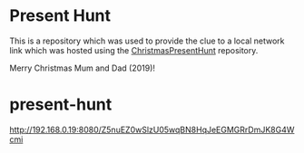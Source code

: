 # Present Hunt
This is a repository which was used to provide the clue to a local network link which
was hosted using the [ChristmasPresentHunt](https://github.com/MavicMaverick/ChristmasPresentHunt)
repository.

Merry Christmas Mum and Dad (2019)!

# present-hunt
http://192.168.0.19:8080/Z5nuEZ0wSlzU05wqBN8HqJeEGMGRrDmJK8G4Wcmi